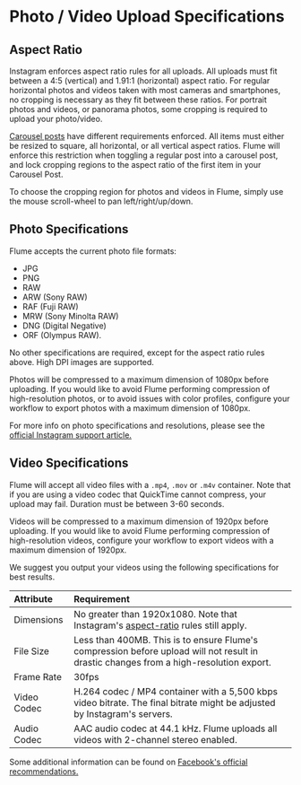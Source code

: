 # Photo / Video Upload Specifications

## Aspect Ratio

Instagram enforces aspect ratio rules for all uploads. All uploads must fit between a 4:5 \(vertical\) and 1.91:1 \(horizontal\) aspect ratio. For regular horizontal photos and videos taken with most cameras and smartphones, no cropping is necessary as they fit between these ratios. For portrait photos and videos, or panorama photos, some cropping is required to upload your photo/video.

[Carousel posts](../views/upload.md#carousel-posts) have different requirements enforced. All items must either be resized to square, all horizontal, or all vertical aspect ratios. Flume will enforce this restriction when toggling a regular post into a carousel post, and lock cropping regions to the aspect ratio of the first item in your Carousel Post.

To choose the cropping region for photos and videos in Flume, simply use the mouse scroll-wheel to pan left/right/up/down.

## Photo Specifications

Flume accepts the current photo file formats:

* JPG
* PNG
* RAW
* ARW \(Sony RAW\)
* RAF \(Fuji RAW\)
* MRW \(Sony Minolta RAW\)
* DNG \(Digital Negative\)
* ORF \(Olympus RAW\). 

No other specifications are required, except for the aspect ratio rules above. High DPI images are supported.

Photos will be compressed to a maximum dimension of 1080px before uploading. If you would like to avoid Flume performing compression of high-resolution photos, or to avoid issues with color profiles, configure your workflow to export photos with a maximum dimension of 1080px.

For more info on photo specifications and resolutions, please see the [official Instagram support article.](https://github.com/flumeapp/help.flumeapp.com/tree/1577f0ffdac2f11d862e55096c48747d3c60ea48/misc/www.facebook.com/help/instagram/1631821640426723/README.md)

## Video Specifications

Flume will accept all video files with a `.mp4`, `.mov` or `.m4v` container. Note that if you are using a video codec that QuickTime cannot compress, your upload may fail. Duration must be between 3-60 seconds.

Videos will be compressed to a maximum dimension of 1920px before uploading. If you would like to avoid Flume performing compression of high-resolution videos, configure your workflow to export videos with a maximum dimension of 1920px.

We suggest you output your videos using the following specifications for best results.

| Attribute | Requirement |
| :--- | :--- |
| Dimensions | No greater than 1920x1080. Note that Instagram's [aspect-ratio](upload-specifications.md#aspect-ratio) rules still apply. |
| File Size | Less than 400MB. This is to ensure Flume's compression before upload will not result in drastic changes from a high-resolution export. |
| Frame Rate | 30fps |
| Video Codec | H.264 codec / MP4 container with a 5,500 kbps video bitrate. The final bitrate might be adjusted by Instagram's servers. |
| Audio Codec | AAC audio codec at 44.1 kHz. Flume uploads all videos with 2-channel stereo enabled. |

Some additional information can be found on [Facebook's official recommendations.](https://www.facebook.com/business/ads-guide/video-views/instagram-video-views/)

